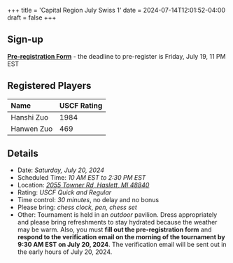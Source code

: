 +++
title = 'Capital Region July Swiss 1'
date = 2024-07-14T12:01:52-04:00
draft = false
+++

## Sign-up
**[Pre-registration Form](https://forms.gle/gM7j4gVzb9DMYDyW9)** - the deadline to pre-register is Friday, July 19, 11 PM EST

## Registered Players
| Name                        | USCF Rating |
| :-------------------------- | :---------- |
| Hanshi Zuo                  | 1984        |
| Hanwen Zuo                  | 469         |

## Details 
- Date: *Saturday, July 20, 2024*
- Scheduled Time: *10 AM EST to 2:30 PM EST*
- Location: *[2055 Towner Rd, Haslett, MI 48840](https://maps.app.goo.gl/ZXz4VqWzU5FqWW237)*
- Rating: *USCF Quick and Regular*
- Time control: *30 minutes*, no delay and no bonus
- Please bring: *chess clock, pen, chess set*
- Other: Tournament is held in an *outdoor* pavilion. Dress appropriately and please bring refreshments to stay hydrated because the weather may be warm. Also, you must **fill out the pre-registration form** and **respond to the verification email on the morning of the tournament by 9:30 AM EST on July 20, 2024**. The verification email will be sent out in the early hours of July 20, 2024.
